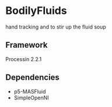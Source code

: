 # BodilyFluids
hand tracking and to stir up the fluid soup

## Framework

Processin 2.2.1

## Dependencies

- p5-MASFluid
- SimpleOpenNI
